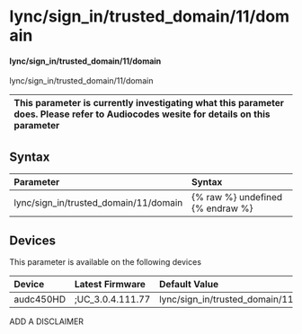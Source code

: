 ﻿---
description: lync/sign_in/trusted_domain/11/domain
search: false
---

# lync/sign_in/trusted_domain/11/domain

#### lync/sign_in/trusted_domain/11/domain

lync/sign_in/trusted_domain/11/domain


| This parameter is currently investigating what this parameter does. Please refer to Audiocodes wesite for details on this parameter | 
| :--- |

## Syntax
| Parameter | Syntax |
| :--- | :--- |
|lync/sign_in/trusted_domain/11/domain | {% raw %} undefined {% endraw %}|

## Devices
This parameter is available on the following devices

| Device | Latest Firmware | Default Value |
|:---|:---|:---|
| audc450HD | ;UC_3.0.4.111.77 | lync/sign_in/trusted_domain/11/domain= 

ADD A DISCLAIMER
